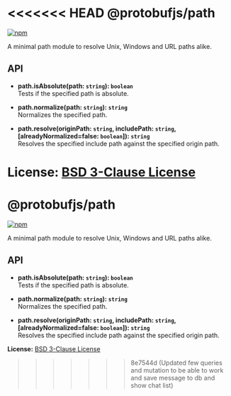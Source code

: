 <<<<<<< HEAD
@protobufjs/path
================
[![npm](https://img.shields.io/npm/v/@protobufjs/path.svg)](https://www.npmjs.com/package/@protobufjs/path)

A minimal path module to resolve Unix, Windows and URL paths alike.

API
---

* **path.isAbsolute(path: `string`): `boolean`**<br />
  Tests if the specified path is absolute.

* **path.normalize(path: `string`): `string`**<br />
  Normalizes the specified path.

* **path.resolve(originPath: `string`, includePath: `string`, [alreadyNormalized=false: `boolean`]): `string`**<br />
  Resolves the specified include path against the specified origin path.

**License:** [BSD 3-Clause License](https://opensource.org/licenses/BSD-3-Clause)
=======
@protobufjs/path
================
[![npm](https://img.shields.io/npm/v/@protobufjs/path.svg)](https://www.npmjs.com/package/@protobufjs/path)

A minimal path module to resolve Unix, Windows and URL paths alike.

API
---

* **path.isAbsolute(path: `string`): `boolean`**<br />
  Tests if the specified path is absolute.

* **path.normalize(path: `string`): `string`**<br />
  Normalizes the specified path.

* **path.resolve(originPath: `string`, includePath: `string`, [alreadyNormalized=false: `boolean`]): `string`**<br />
  Resolves the specified include path against the specified origin path.

**License:** [BSD 3-Clause License](https://opensource.org/licenses/BSD-3-Clause)
>>>>>>> 8e7544d (Updated few queries and mutation to be able to work and save message to db and show chat list)
